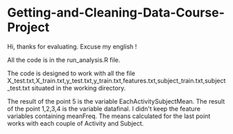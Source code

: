 Getting-and-Cleaning-Data-Course-Project
========================================
Hi, thanks for evaluating. Excuse my english !

All the code is in the run_analysis.R file.

The code is designed to work with all the file X_test.txt,X_train.txt,y_test.txt,y_train.txt,features.txt,subject_train.txt,subject_test.txt situated in the working directory.

The result of the point 5 is the variable EachActivitySubjectMean.
The result of the point 1,2,3,4 is the variable datafinal.
I didn't keep the feature variables containing meanFreq.
The means calculated for the last point works with each couple of Activity and Subject.

